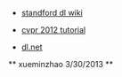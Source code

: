 * [standford dl wiki](http://deeplearning.stanford.edu/wiki)

* [cvpr 2012 tutorial](http://cs.nyu.edu/~fergus/tutorials/deep_learning_cvpr12/)

* [dl.net](http://deeplearning.net/)

** xueminzhao 3/30/2013 **
